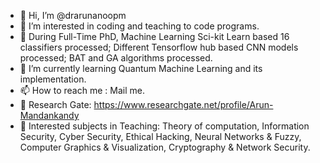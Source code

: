 - 👋 Hi, I’m @drarunanoopm
- 👀 I’m interested in coding and teaching to code programs.
- 💞️ During Full-Time PhD, Machine Learning Sci-kit Learn based 16 classifiers processed; Different Tensorflow hub based CNN models processed; BAT and GA algorithms processed.
- 🌱 I’m currently learning Quantum Machine Learning and its implementation.
- 📫 How to reach me : Mail me.
- 🌱 Research Gate: https://www.researchgate.net/profile/Arun-Mandankandy
- 🌱 Interested subjects in Teaching: Theory of computation, Information Security, Cyber Security, Ethical Hacking, Neural Networks & Fuzzy, Computer Graphics & Visualization, Cryptography & Network Security.

<!---
drarunanoopm/drarunanoopm is a ✨ special ✨ repository because its `README.md` (this file) appears on your GitHub profile.
You can click the Preview link to take a look at your changes.
--->
